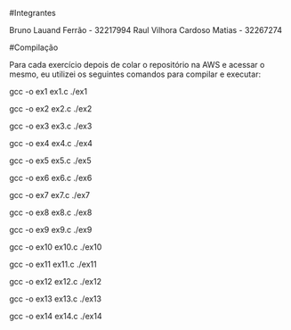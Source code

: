 #Integrantes

Bruno Lauand Ferrão - 32217994
Raul Vilhora Cardoso Matias - 32267274

#Compilação

Para cada exercício depois de colar o repositório na AWS e acessar o mesmo, eu utilizei os seguintes comandos para compilar e executar:

gcc -o ex1 ex1.c
./ex1

gcc -o ex2 ex2.c
./ex2

gcc -o ex3 ex3.c
./ex3

gcc -o ex4 ex4.c
./ex4

gcc -o ex5 ex5.c
./ex5

gcc -o ex6 ex6.c
./ex6

gcc -o ex7 ex7.c
./ex7

gcc -o ex8 ex8.c
./ex8

gcc -o ex9 ex9.c
./ex9

gcc -o ex10 ex10.c
./ex10

gcc -o ex11 ex11.c
./ex11

gcc -o ex12 ex12.c
./ex12

gcc -o ex13 ex13.c
./ex13

gcc -o ex14 ex14.c
./ex14
